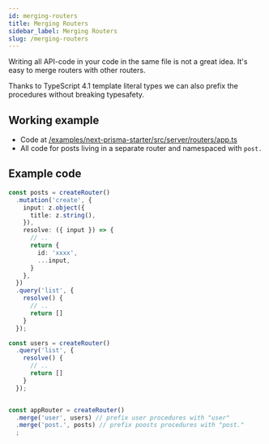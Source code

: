 ```yaml
---
id: merging-routers
title: Merging Routers
sidebar_label: Merging Routers
slug: /merging-routers
---
```



Writing all API-code in your code in the same file is not a great idea. It's easy to merge routers with other routers. 

Thanks to TypeScript 4.1 template literal types we can also prefix the procedures without breaking typesafety.

## Working example

- Code at [/examples/next-prisma-starter/src/server/routers/app.ts](https://github.com/trpc/trpc/blob/main/examples/next-prisma-starter/src/server/routers/app.ts)
- All code for posts living in a separate router and namespaced with `post.`

## Example code


```ts
const posts = createRouter()
  .mutation('create', {
    input: z.object({
      title: z.string(),
    }),
    resolve: ({ input }) => {
      // ..
      return {
        id: 'xxxx',
        ...input,
      }
    },
  })
  .query('list', {
    resolve() {
      // ..
      return []
    }
  });

const users = createRouter()
  .query('list', {
    resolve() {
      // ..
      return []
    }
  });


const appRouter = createRouter()
  .merge('user', users) // prefix user procedures with "user"
  .merge('post.', posts) // prefix poosts procedures with "post."
  ;
```
